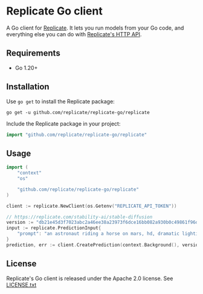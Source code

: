 # Replicate Go client

A Go client for [Replicate](https://replicate.com).
It lets you run models from your Go code,
and everything else you can do with
[Replicate's HTTP API](https://replicate.com/docs/reference/http).

## Requirements

- Go 1.20+

## Installation

Use `go get` to install the Replicate package:

```console
go get -u github.com/replicate/replicate-go/replicate
```

Include the Replicate package in your project:

```go
import "github.com/replicate/replicate-go/replicate"
```

## Usage

```go
import (
	"context"
	"os"

	"github.com/replicate/replicate-go/replicate"
)

client := replicate.NewClient(os.Getenv("REPLICATE_API_TOKEN"))

// https://replicate.com/stability-ai/stable-diffusion
version := "db21e45d3f7023abc2a46ee38a23973f6dce16bb082a930b0c49861f96d1e5bf"
input := replicate.PredictionInput{
    "prompt": "an astronaut riding a horse on mars, hd, dramatic lighting",
}
prediction, err := client.CreatePrediction(context.Background(), version, input)
```

## License

Replicate's Go client is released under the Apache 2.0 license.
See [LICENSE.txt](LICENSE.txt)
